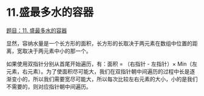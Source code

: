 # 11.盛最多水的容器

[题目：11. 盛最多水的容器](https://leetcode.cn/problems/container-with-most-water/)

显然，容纳水量是一个长方形的面积，长方形的长取决于两元素在数组中位置的距离，宽取决于两元素中小的那一个。

如果使用双指针分别从首尾开始遍历，有：面积 = （右指针 - 左指针）× Min（左元素，右元素）。为了使面积尽可能大，我们在双指针朝中间遍历的过程中长是逐渐变小的，所以我们需要宽尽可能大，所以每次比较左右元素的大小，小的是我们不需要的，则对应指针朝中间遍历。